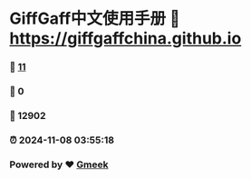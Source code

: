# GiffGaff中文使用手册 :link: https://giffgaffchina.github.io 
### :page_facing_up: [11](https://giffgaffchina.github.io/tag.html) 
### :speech_balloon: 0 
### :hibiscus: 12902 
### :alarm_clock: 2024-11-08 03:55:18 
### Powered by :heart: [Gmeek](https://github.com/Meekdai/Gmeek)
